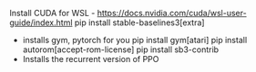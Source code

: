 Install CUDA for WSL - https://docs.nvidia.com/cuda/wsl-user-guide/index.html
pip install stable-baselines3[extra]
- installs gym, pytorch for you
pip install gym[atari]
pip install autorom[accept-rom-license]
pip install sb3-contrib
- Installs the recurrent version of PPO